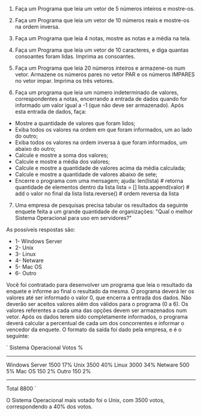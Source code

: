 1) Faça um Programa que leia um vetor de 5 
números inteiros e mostre-os.

2) Faça um Programa que leia um vetor de 10 
números reais e mostre-os na ordem inversa.

3) Faça um Programa que leia 4 notas, mostre as notas e a média na tela.

4) Faça um Programa que leia um vetor de 10 caracteres, 
e diga quantas consoantes foram lidas. 
Imprima as consoantes.

5) Faça um Programa que leia 20 números inteiros 
e armazene-os num vetor. Armazene os números 
pares no vetor PAR e os números IMPARES no 
vetor impar. Imprima os três vetores.


6) Faça um programa que leia um número indeterminado de valores, 
correspondentes a notas, encerrando a entrada de dados quando 
for informado um valor igual a -1 (que não deve ser armazenado). 
Após esta entrada de dados, faça:
- Mostre a quantidade de valores que foram lidos;
- Exiba todos os valores na ordem em que foram informados, 
	um ao lado do outro;
- Exiba todos os valores na ordem inversa à que foram 
	informados, um abaixo do outro;
- Calcule e mostre a soma dos valores;
- Calcule e mostre a média dos valores;
- Calcule e mostre a quantidade de valores acima da média calculada;
- Calcule e mostre a quantidade de valores abaixo de sete;
- Encerre o programa com uma mensagem;
ajuda:
len(lista) # retorna quantidade de elementos dentro da lista
lista = []
lista.append(valor) # add o valor no final da lista
lista.reverse() # ordem reversa da lista

7) Uma empresa de pesquisas precisa tabular os resultados da seguinte
 enquete feita a um grande quantidade de organizações:
"Qual o melhor Sistema Operacional para uso em servidores?"

As possíveis respostas são:

- 1- Windows Server
- 2- Unix
- 3- Linux
- 4- Netware
- 5- Mac OS
- 6- Outro

Você foi contratado para desenvolver um programa que leia
o resultado da enquete e informe ao final o resultado da mesma.
O programa deverá ler os valores até ser informado o valor 0,
que encerra a entrada dos dados. Não deverão ser aceitos valores 
além dos válidos para o programa (0 a 6). Os valores referentes 
a cada uma das opções devem ser armazenados num vetor. 
Após os dados terem sido completamente informados, o 
programa deverá calcular a percentual de cada um dos 
concorrentes e informar o vencedor da enquete. O formato
da saída foi dado pela empresa, e é o seguinte:

`
Sistema Operacional     Votos   %
-------------------     -----   ---
Windows Server           1500   17%
Unix                     3500   40%
Linux                    3000   34%
Netware                   500    5%
Mac OS                    150    2%
Outro                     150    2%
-------------------     -----
Total                    8800
`

O Sistema Operacional mais votado foi o Unix, 
com 3500 votos, correspondendo a 40% dos votos.